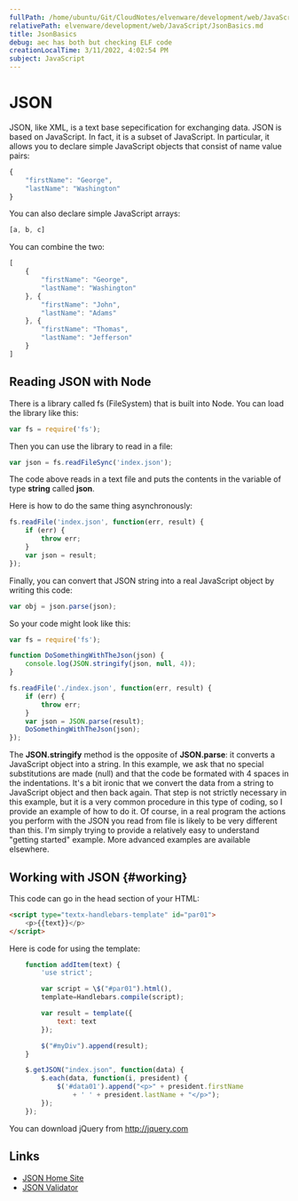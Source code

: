 ```yaml
---
fullPath: /home/ubuntu/Git/CloudNotes/elvenware/development/web/JavaScript/JsonBasics.md
relativePath: elvenware/development/web/JavaScript/JsonBasics.md
title: JsonBasics
debug: aec has both but checking ELF code
creationLocalTime: 3/11/2022, 4:02:54 PM
subject: JavaScript
---
```


<!-- toc -->
<!-- tocstop -->

# JSON

JSON, like XML, is a text base sepecification for exchanging data. JSON is
based on JavaScript. In fact, it is a subset of JavaScript. In particular,
it allows you to declare simple JavaScript objects that consist of name
value pairs:

```javascript
{
	"firstName": "George",
	"lastName": "Washington"
}
```

You can also declare simple JavaScript arrays:

```javascript
[a, b, c]
```

You can combine the two:


```javascript
[
    {
        "firstName": "George",
        "lastName": "Washington"
    }, {
        "firstName": "John",
        "lastName": "Adams"
    }, {
        "firstName": "Thomas",      
        "lastName": "Jefferson"
    }
]
```

## Reading JSON with Node

There is a library called fs (FileSystem) that is built into Node. You can load the library like this:

```javascript
var fs = require('fs');
```

Then you can use the library to read in a file:

```javascript
var json = fs.readFileSync('index.json');
```

The code above reads in a text file and puts the contents in the variable of type **string** called **json**.

Here is how to do the same thing asynchronously:

```javascript
fs.readFile('index.json', function(err, result) {
	if (err) {
		throw err;
	}
	var json = result;
});
```

Finally, you can convert that JSON string into a real JavaScript object by writing this code:

```javascript
var obj = json.parse(json);
```

So your code might look like this:

```javascript
var fs = require('fs');

function DoSomethingWithTheJson(json) {
	console.log(JSON.stringify(json, null, 4));
}

fs.readFile('./index.json', function(err, result) {
	if (err) {
		throw err;
	}
	var json = JSON.parse(result);
	DoSomethingWithTheJson(json);
});
```

The **JSON.stringify** method is the opposite of **JSON.parse**: it converts a JavaScript object into a string. In this example, we ask that no special substitutions are made (null) and that the code be formated with 4 spaces in the indentations. It's a bit ironic that we convert the data from a string to JavaScript object and then back again. That step is not strictly necessary in this example, but it is a very common procedure in this type of coding, so I provide an example of how to do it. Of course, in a real program the actions you perform with the JSON you read from file is likely to be very different than this. I'm simply trying to provide a relatively easy to understand "getting started" example. More advanced examples are available elsewhere.

## Working with JSON {#working}

This code can go in the head section of your HTML:

```html
<script type="textx-handlebars-template" id="par01">
	<p>{{text}}</p>
</script>
```

Here is code for using the template:

```javascript
	function addItem(text) {  
		'use strict';  

		var script = \$("#par01").html(),  
		template=Handlebars.compile(script);  

		var result = template({  
			text: text  
		});  

		$("#myDiv").append(result);  
	}

	$.getJSON("index.json", function(data) {  
		$.each(data, function(i, president) {  
			$('#data01').append("<p>" + president.firstName
				+ ' ' + president.lastName + "</p>");  
		});  
	});
```

You can download jQuery from http://jquery.com

## Links

*   [JSON Home Site](http://www.json.org/)
*   [JSON Validator](http://jsonlint.com/)
